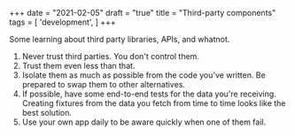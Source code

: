 +++
date = "2021-02-05"
draft = "true"
title = "Third-party components"
tags = [
    'development', 
]
+++

Some learning about third party libraries, APIs, and whatnot.

1. Never trust third parties. You don't control them.
2. Trust them even less than that.
3. Isolate them as much as possible from the code you've written. Be prepared to swap them to other alternatives.
4. If possible, have some end-to-end tests for the data you're receiving. Creating fixtures from the data you fetch from time to time looks like the best solution.
5. Use your own app daily to be aware quickly when one of them fail.
